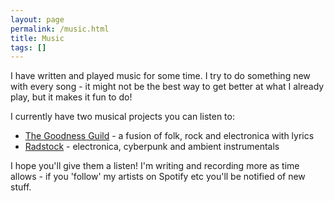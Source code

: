 ```yaml
---
layout: page
permalink: /music.html
title: Music
tags: []
---
```


I have written and played music for some time. I try to do something new with every song - it might not be the best way to get better at what I
already play, but it makes it fun to do!

I currently have two musical projects you can listen to:

<ul>
  <li><a href="https://goodnessguild.com/">The Goodness Guild</a> - a fusion of folk, rock and electronica with lyrics</li> 
  <li><a href="https://open.spotify.com/artist/1ZOACWYcOBquIuEIezMHP9?si=GM3hCHB3Qp-6QF2UR5VlCg">Radstock</a> - electronica, cyberpunk and ambient
  instrumentals</li>
</ul>

I hope you'll give them a listen! I'm writing and recording more as time allows - if you 'follow' my artists on Spotify etc you'll be notified of new stuff.
